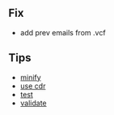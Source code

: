 ## Fix
- add prev emails from .vcf

## Tips
- [minify](https://developers.google.com/speed/docs/insights/MinifyResources)
- [use cdr](https://www.cloudflare.com/a/sign-up)
- [test](https://developers.google.com/speed/pagespeed/insights/?url=raceup.it)
- [validate](https://validator.w3.org)